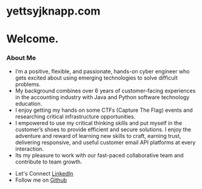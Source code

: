 # yettsyjknapp.com
# Welcome. 
### About Me
- I’m a positive, flexible, and passionate, hands-on cyber engineer who gets excited about using emerging technologies to solve difficult problems. 
- My background combines over 6 years of customer-facing experiences in the accounting industry with Java and Python software technology education. 
- I enjoy getting my hands on some CTFs (Capture The Flag) events and researching critical infrastructure opportunities. 
- I empowered to use my critical thinking skills and put myself in the customer’s shoes to provide efficient and secure solutions. I enjoy the adventure and reward of learning new skills to craft, earning trust, delivering responsive, and useful customer email API platforms at every interaction. 
- Its my pleasure to work with our fast-paced collaborative team and contribute to team growth. 

* Let's Connect [LinkedIn](www.linkedin.com/in/yettsy-jo-knapp)
* Follow me on [Github](www.github.com/yettsyjk)
  